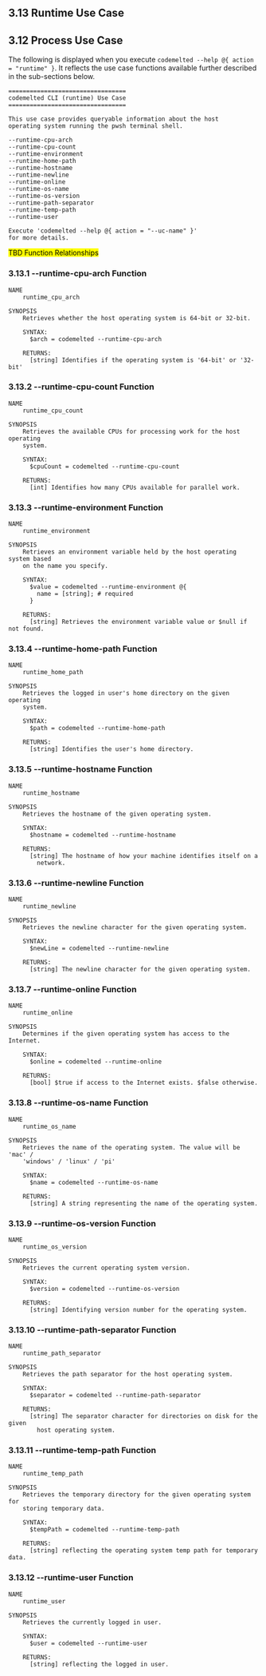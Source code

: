 ## 3.13 Runtime Use Case

## 3.12 Process Use Case

The following is displayed when you execute `codemelted --help @{ action = "runtime" }`. It reflects the use case functions available further described in the sub-sections below.

```
=================================
codemelted CLI (runtime) Use Case
=================================

This use case provides queryable information about the host
operating system running the pwsh terminal shell.

--runtime-cpu-arch
--runtime-cpu-count
--runtime-environment
--runtime-home-path
--runtime-hostname
--runtime-newline
--runtime-online
--runtime-os-name
--runtime-os-version
--runtime-path-separator
--runtime-temp-path
--runtime-user

Execute 'codemelted --help @{ action = "--uc-name" }'
for more details.
```

<mark>TBD Function Relationships</mark>

### 3.13.1 --runtime-cpu-arch Function

```
NAME
    runtime_cpu_arch

SYNOPSIS
    Retrieves whether the host operating system is 64-bit or 32-bit.

    SYNTAX:
      $arch = codemelted --runtime-cpu-arch

    RETURNS:
      [string] Identifies if the operating system is '64-bit' or '32-bit'
```

### 3.13.2 --runtime-cpu-count Function

```
NAME
    runtime_cpu_count

SYNOPSIS
    Retrieves the available CPUs for processing work for the host operating
    system.

    SYNTAX:
      $cpuCount = codemelted --runtime-cpu-count

    RETURNS:
      [int] Identifies how many CPUs available for parallel work.
```

### 3.13.3 --runtime-environment Function

```
NAME
    runtime_environment

SYNOPSIS
    Retrieves an environment variable held by the host operating system based
    on the name you specify.

    SYNTAX:
      $value = codemelted --runtime-environment @{
        name = [string]; # required
      }

    RETURNS:
      [string] Retrieves the environment variable value or $null if not found.
```

### 3.13.4 --runtime-home-path Function

```
NAME
    runtime_home_path

SYNOPSIS
    Retrieves the logged in user's home directory on the given operating
    system.

    SYNTAX:
      $path = codemelted --runtime-home-path

    RETURNS:
      [string] Identifies the user's home directory.
```

### 3.13.5 --runtime-hostname Function

```
NAME
    runtime_hostname

SYNOPSIS
    Retrieves the hostname of the given operating system.

    SYNTAX:
      $hostname = codemelted --runtime-hostname

    RETURNS:
      [string] The hostname of how your machine identifies itself on a
        network.
```

### 3.13.6 --runtime-newline Function

```
NAME
    runtime_newline

SYNOPSIS
    Retrieves the newline character for the given operating system.

    SYNTAX:
      $newLine = codemelted --runtime-newline

    RETURNS:
      [string] The newline character for the given operating system.
```

### 3.13.7 --runtime-online Function

```
NAME
    runtime_online

SYNOPSIS
    Determines if the given operating system has access to the Internet.

    SYNTAX:
      $online = codemelted --runtime-online

    RETURNS:
      [bool] $true if access to the Internet exists. $false otherwise.
```

### 3.13.8 --runtime-os-name Function

```
NAME
    runtime_os_name

SYNOPSIS
    Retrieves the name of the operating system. The value will be 'mac' /
    'windows' / 'linux' / 'pi'

    SYNTAX:
      $name = codemelted --runtime-os-name

    RETURNS:
      [string] A string representing the name of the operating system.
```

### 3.13.9 --runtime-os-version Function

```
NAME
    runtime_os_version

SYNOPSIS
    Retrieves the current operating system version.

    SYNTAX:
      $version = codemelted --runtime-os-version

    RETURNS:
      [string] Identifying version number for the operating system.
```

### 3.13.10 --runtime-path-separator Function

```
NAME
    runtime_path_separator

SYNOPSIS
    Retrieves the path separator for the host operating system.

    SYNTAX:
      $separator = codemelted --runtime-path-separator

    RETURNS:
      [string] The separator character for directories on disk for the given
        host operating system.
```

### 3.13.11 --runtime-temp-path Function

```
NAME
    runtime_temp_path

SYNOPSIS
    Retrieves the temporary directory for the given operating system for
    storing temporary data.

    SYNTAX:
      $tempPath = codemelted --runtime-temp-path

    RETURNS:
      [string] reflecting the operating system temp path for temporary data.
```

### 3.13.12 --runtime-user Function

```
NAME
    runtime_user

SYNOPSIS
    Retrieves the currently logged in user.

    SYNTAX:
      $user = codemelted --runtime-user

    RETURNS:
      [string] reflecting the logged in user.
```